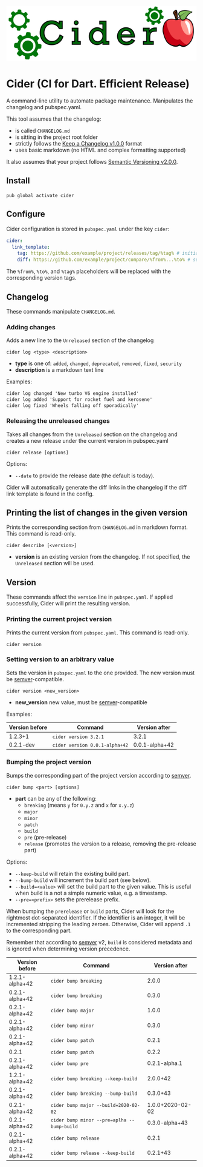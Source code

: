 ![logo]

# Cider (CI for Dart. Efficient Release)

A command-line utility to automate package maintenance. Manipulates the changelog and pubspec.yaml.

This tool assumes that the changelog:

- is called `CHANGELOG.md`
- is sitting in the project root folder
- strictly follows the [Keep a Changelog v1.0.0](https://keepachangelog.com/en/1.0.0/) format
- uses basic markdown (no HTML and complex formatting supported)

It also assumes that your project follows [Semantic Versioning v2.0.0](https://semver.org/spec/v2.0.0.html).

## Install

```
pub global activate cider
```

## Configure

Cider configuration is stored in `pubspec.yaml` under the key `cider`:

```yaml
cider:
  link_template:
    tag: https://github.com/example/project/releases/tag/%tag% # initial release link template
    diff: https://github.com/example/project/compare/%from%...%to% # subsequent releases link template
```

The `%from%`, `%to%`, and `%tag%` placeholders will be replaced with the corresponding version tags.

## Changelog

These commands manipulate `CHANGELOG.md`.

### Adding changes

Adds a new line to the `Unreleased` section of the changelog

```
cider log <type> <description>
```

- **type** is one of: `added`, `changed`, `deprecated`, `removed`, `fixed`, `security`
- **description** is a markdown text line

Examples:

```
cider log changed 'New turbo V6 engine installed'
cider log added 'Support for rocket fuel and kerosene'
cider log fixed 'Wheels falling off sporadically'
```

### Releasing the unreleased changes

Takes all changes from the `Unreleased` section on the changelog and creates a new release under the current version in
pubspec.yaml

```
cider release [options]
```

Options:

- `--date` to provide the release date (the default is today).

Cider will automatically generate the diff links in the changelog if the diff link template is found in the config.

## Printing the list of changes in the given version

Prints the corresponding section from `CHANGELOG.md` in markdown format. This command is read-only.

```
cider describe [<version>]
```

- **version** is an existing version from the changelog. If not specified, the `Unreleased` section will
  be used.

## Version

These commands affect the `version` line in `pubspec.yaml`. If applied successfully, Cider will print the resulting
version.

### Printing the current project version

Prints the current version from `pubspec.yaml`. This command is read-only.

```
cider version
```

### Setting version to an arbitrary value

Sets the version in `pubspec.yaml` to the one provided. The new version must be [semver]-compatible.

```
cider version <new_version>
```

- **new_version** new value, must be [semver]-compatible

Examples:

 Version before | Command                        | Version after  
----------------|--------------------------------|----------------
 1.2.3+1        | `cider version 3.2.1`          | 3.2.1          
 0.2.1-dev      | `cider version 0.0.1-alpha+42` | 0.0.1-alpha+42 

### Bumping the project version

Bumps the corresponding part of the project version according to [semver].

```
cider bump <part> [options]
```

- **part** can be any of the following:
    - `breaking` (means `y` for `0.y.z` and `x` for `x.y.z`)
    - `major`
    - `minor`
    - `patch`
    - `build`
    - `pre` (pre-release)
    - `release` (promotes the version to a release, removing the pre-release part)

Options:

- `--keep-build` will retain the existing build part.
- `--bump-build` will increment the build part (see below).
- `--build=<value>` will set the build part to the given value. This is useful when build is a not a simple numeric
  value, e.g. a timestamp.
- `--pre=<prefix>` sets the prerelease prefix.

When bumping the `prerelease` or `build` parts, Cider will look for the rightmost dot-separated identifier. If the
identifier is an integer, it will be incremented stripping the leading zeroes. Otherwise, Cider will append `.1` to the
corresponding part.

Remember that according to [semver] v2, `build` is considered metadata and is ignored when determining version
precedence.

 Version before | Command                                     | Version after    
----------------|---------------------------------------------|------------------
 1.2.1-alpha+42 | `cider bump breaking`                       | 2.0.0            
 0.2.1-alpha+42 | `cider bump breaking`                       | 0.3.0            
 0.2.1-alpha+42 | `cider bump major`                          | 1.0.0            
 0.2.1-alpha+42 | `cider bump minor`                          | 0.3.0            
 0.2.1-alpha+42 | `cider bump patch`                          | 0.2.1            
 0.2.1          | `cider bump patch`                          | 0.2.2            
 0.2.1-alpha+42 | `cider bump pre`                            | 0.2.1-alpha.1    
 1.2.1-alpha+42 | `cider bump breaking --keep-build`          | 2.0.0+42         
 0.2.1-alpha+42 | `cider bump breaking --bump-build`          | 0.3.0+43         
 0.2.1-alpha+42 | `cider bump major --build=2020-02-02`       | 1.0.0+2020-02-02 
 0.2.1-alpha+42 | `cider bump minor --pre=aplha --bump-build` | 0.3.0-alpha+43   
 0.2.1-alpha+42 | `cider bump release`                        | 0.2.1            
 0.2.1-alpha+42 | `cider bump release --keep-build`           | 0.2.1+43         

[logo]: https://raw.githubusercontent.com/f3ath/cider/master/cider.png

[semver]: https://semver.org
